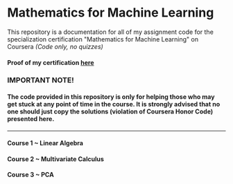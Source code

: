 # Mathematics for Machine Learning
 
This repository is a documentation for all of my assignment code for the specialization certification "Mathematics for Machine Learning" on Coursera *(Code only, no quizzes)*

#### Proof of my certification [here](https://coursera.org/share/65ccf6683192d61939df7841e149a17a)

### IMPORTANT NOTE!
#### The code provided in this repository is only for helping those who may get stuck at any point of time in the course. It is strongly advised that no one should just copy the solutions (violation of Coursera Honor Code) presented here.
------

#### Course 1 ~ Linear Algebra

#### Course 2 ~ Multivariate Calculus

#### Course 3 ~ PCA
